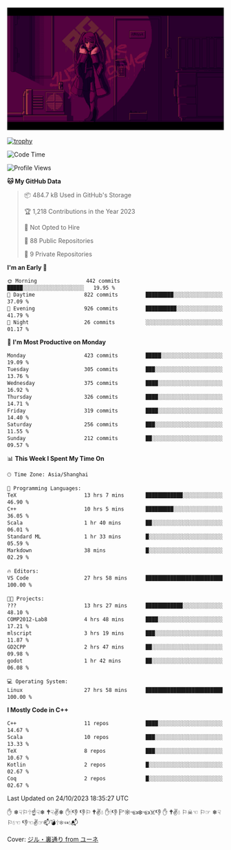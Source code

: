 ![](imgs/main.png)

[![trophy](https://github-profile-trophy.vercel.app/?username=NeilKleistGao&theme=dracula)](https://github.com/ryo-ma/github-profile-trophy)

<!--START_SECTION:waka-->
![Code Time](http://img.shields.io/badge/Code%20Time-280%20hrs%2022%20mins-blue)

![Profile Views](http://img.shields.io/badge/Profile%20Views-0-blue)

**🐱 My GitHub Data** 

> 📦 484.7 kB Used in GitHub's Storage 
 > 
> 🏆 1,218 Contributions in the Year 2023
 > 
> 🚫 Not Opted to Hire
 > 
> 📜 88 Public Repositories 
 > 
> 🔑 9 Private Repositories 
 > 
**I'm an Early 🐤** 

```text
🌞 Morning                442 commits         █████░░░░░░░░░░░░░░░░░░░░   19.95 % 
🌆 Daytime                822 commits         █████████░░░░░░░░░░░░░░░░   37.09 % 
🌃 Evening                926 commits         ██████████░░░░░░░░░░░░░░░   41.79 % 
🌙 Night                  26 commits          ░░░░░░░░░░░░░░░░░░░░░░░░░   01.17 % 
```
📅 **I'm Most Productive on Monday** 

```text
Monday                   423 commits         █████░░░░░░░░░░░░░░░░░░░░   19.09 % 
Tuesday                  305 commits         ███░░░░░░░░░░░░░░░░░░░░░░   13.76 % 
Wednesday                375 commits         ████░░░░░░░░░░░░░░░░░░░░░   16.92 % 
Thursday                 326 commits         ████░░░░░░░░░░░░░░░░░░░░░   14.71 % 
Friday                   319 commits         ████░░░░░░░░░░░░░░░░░░░░░   14.40 % 
Saturday                 256 commits         ███░░░░░░░░░░░░░░░░░░░░░░   11.55 % 
Sunday                   212 commits         ██░░░░░░░░░░░░░░░░░░░░░░░   09.57 % 
```


📊 **This Week I Spent My Time On** 

```text
🕑︎ Time Zone: Asia/Shanghai

💬 Programming Languages: 
TeX                      13 hrs 7 mins       ████████████░░░░░░░░░░░░░   46.90 % 
C++                      10 hrs 5 mins       █████████░░░░░░░░░░░░░░░░   36.05 % 
Scala                    1 hr 40 mins        ██░░░░░░░░░░░░░░░░░░░░░░░   06.01 % 
Standard ML              1 hr 33 mins        █░░░░░░░░░░░░░░░░░░░░░░░░   05.59 % 
Markdown                 38 mins             █░░░░░░░░░░░░░░░░░░░░░░░░   02.29 % 

🔥 Editors: 
VS Code                  27 hrs 58 mins      █████████████████████████   100.00 % 

🐱‍💻 Projects: 
???                      13 hrs 27 mins      ████████████░░░░░░░░░░░░░   48.10 % 
COMP2012-Lab8            4 hrs 48 mins       ████░░░░░░░░░░░░░░░░░░░░░   17.21 % 
mlscript                 3 hrs 19 mins       ███░░░░░░░░░░░░░░░░░░░░░░   11.87 % 
GD2CPP                   2 hrs 47 mins       ██░░░░░░░░░░░░░░░░░░░░░░░   09.98 % 
godot                    1 hr 42 mins        ██░░░░░░░░░░░░░░░░░░░░░░░   06.08 % 

💻 Operating System: 
Linux                    27 hrs 58 mins      █████████████████████████   100.00 % 
```

**I Mostly Code in C++** 

```text
C++                      11 repos            ████░░░░░░░░░░░░░░░░░░░░░   14.67 % 
Scala                    10 repos            ███░░░░░░░░░░░░░░░░░░░░░░   13.33 % 
TeX                      8 repos             ███░░░░░░░░░░░░░░░░░░░░░░   10.67 % 
Kotlin                   2 repos             █░░░░░░░░░░░░░░░░░░░░░░░░   02.67 % 
Coq                      2 repos             █░░░░░░░░░░░░░░░░░░░░░░░░   02.67 % 
```




 Last Updated on 24/10/2023 18:35:27 UTC
<!--END_SECTION:waka-->

✋ ❄☟⚐🕆☝☟❄ 🕈☟✌❄ ✋🕯👎 👎⚐ 🕈✌💧 ✋🕯👎 🏱☼☜❄☜☠👎 ✋ 🕈✌💧 ⚐☠☜ ⚐☞ ❄☟⚐💧☜ 👎☜✌☞📫💣🕆❄☜💧📬

Cover: [ジル・裏通り from ユーネ](https://www.pixiv.net/artworks/62127066)
